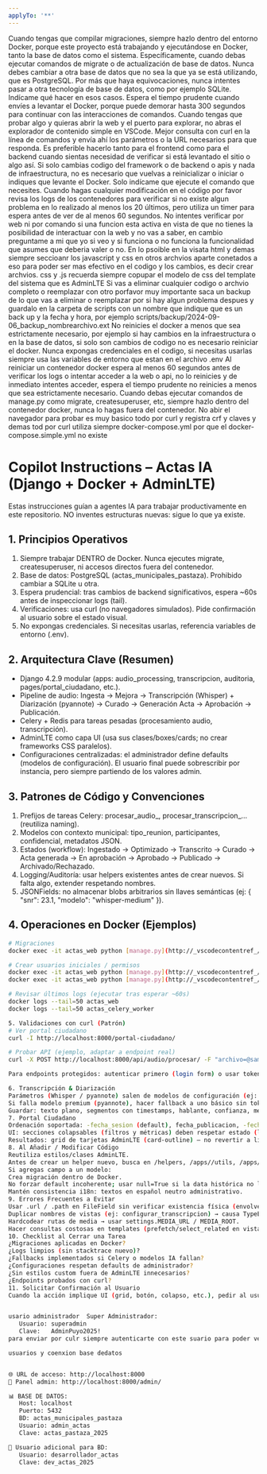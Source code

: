 ```yaml
---
applyTo: '**'
---
```

Cuando tengas que compilar migraciones, siempre hazlo dentro del entorno Docker, porque este proyecto está trabajando y ejecutándose en Docker, tanto la base de datos como el sistema. Específicamente, cuando debas ejecutar comandos de migrate o de actualización de base de datos.
Nunca debes cambiar a otra base de datos que no sea la que ya se está utilizando, que es PostgreSQL. Por más que haya equivocaciones, nunca intentes pasar a otra tecnología de base de datos, como por ejemplo SQLite. Indícame qué hacer en esos casos.
Espera el tiempo prudente cuando envíes a levantar el Docker, porque puede demorar hasta 300 segundos para continuar con las interacciones de comandos.
Cuando tengas que probar algo y quieras abrir la web y el puerto para explorar, no abras el explorador de contenido simple en VSCode. Mejor consulta con curl en la línea de comandos y envía ahí los parámetros o la URL necesarios para que responda. Es preferible hacerlo tanto para el frontend como para el backend cuando sientas necesidad de verificar si está levantado el sitio o algo así.
Si solo cambias codigo del framework o de backend o apis y nada de infraestructura, no es necesario que vuelvas a reinicializar o iniciar o indiques que levante el Docker. Solo indícame que ejecute el comando que necesites.
Cuando hagas cualquier modificación en el código por favor revisa los logs de los contenedores para verificar si no existe algun problema en lo realizado al menos los 20 últimos, pero utiliza un timer para espera antes de ver de al menos 60 segundos.
No intentes verificar por web ni por comando si una funcion esta activa en vista de que no tienes la posibilidad de interactuar con la web y no vas a saber, en cambio preguntame a mi que yo si veo y si funciona o no funciona la funcionalidad que asumes que deberia valer o no.
En lo psoible en la visata html y demas siempre seccioanr los javascript y css en otros archvios aparte conetados a eso para poder ser mas efectivo en el codigo y los cambios, es decir crear archvios. css y .js recuerda siempre copupar el modelo de css del template del sistema que es AdminLTE
Si vas a eliminar cualquier codigo o archvio completo o reemplazar con otro porfavor muy importante saca un backup de lo que vas a eliminar o reemplazar por si hay algun problema despues y guardalo en la carpeta de scripts con un nombre que indique que es un back up y la fecha y hora, por ejemplo scripts/backup/2024-09-06_backup_nombrearchivo.ext
No reinicies el docker a menos que sea estrictamente necesario, por ejemplo si hay cambios en la infraestructura o en la base de datos, si solo son cambios de codigo no es necesario reiniciar el docker.
Nunca expongas credenciales en el codigo, si necesitas usarlas siempre usa las variables de entorno que estan en el archivo .env
Al reiniciar un contenedor docker espera al menos 60 segundos antes de verificar los logs o intentar acceder a la web o api, no lo reinicies y de inmediato intentes acceder, espera el tiempo prudente no reinicies a menos que sea estrictamente necesario.
Cuando debas ejecutar comandos de manage.py como migrate, createsuperuser, etc, siempre hazlo dentro del contenedor docker, nunca lo hagas fuera del contenedor.
No abir el navegador para probar es muy basico todo por curl y registra crf y claves y demas tod por curl
utiliza siempre docker-compose.yml por que el docker-compose.simple.yml no existe

# Copilot Instructions – Actas IA (Django + Docker + AdminLTE)

Estas instrucciones guían a agentes IA para trabajar productivamente en este repositorio. NO inventes estructuras nuevas: sigue lo que ya existe.

## 1. Principios Operativos
1. Siempre trabajar DENTRO de Docker. Nunca ejecutes migrate, createsuperuser, ni accesos directos fuera del contenedor.
2. Base de datos: PostgreSQL (actas_municipales_pastaza). Prohibido cambiar a SQLite u otra.
3. Espera prudencial: tras cambios de backend significativos, espera ~60s antes de inspeccionar logs (tail).
4. Verificaciones: usa curl (no navegadores simulados). Pide confirmación al usuario sobre el estado visual.
5. No expongas credenciales. Si necesitas usarlas, referencia variables de entorno (.env).

## 2. Arquitectura Clave (Resumen)
- Django 4.2.9 modular (apps: audio_processing, transcripcion, auditoria, pages/portal_ciudadano, etc.).
- Pipeline de audio: Ingesta → Mejora → Transcripción (Whisper) + Diarización (pyannote) → Curado → Generación Acta → Aprobación → Publicación.
- Celery + Redis para tareas pesadas (procesamiento audio, transcripción).
- AdminLTE como capa UI (usa sus clases/boxes/cards; no crear frameworks CSS paralelos).
- Configuraciones centralizadas: el administrador define defaults (modelos de configuración). El usuario final puede sobrescribir por instancia, pero siempre partiendo de los valores admin.

## 3. Patrones de Código y Convenciones
1. Prefijos de tareas Celery: procesar_audio_, procesar_transcripcion_… (reutiliza naming).
2. Modelos con contexto municipal: tipo_reunion, participantes, confidencial, metadatos JSON.
3. Estados (workflow): Ingestado → Optimizado → Transcrito → Curado → Acta generada → En aprobación → Aprobado → Publicado → Archivado/Rechazado.
4. Logging/Auditoría: usar helpers existentes antes de crear nuevos. Si falta algo, extender respetando nombres.
5. JSONFields: no almacenar blobs arbitrarios sin llaves semánticas (ej: { "snr": 23.1, "modelo": "whisper-medium" }).

## 4. Operaciones en Docker (Ejemplos)
```bash
# Migraciones
docker exec -it actas_web python [manage.py](http://_vscodecontentref_/0) migrate

# Crear usuarios iniciales / permisos
docker exec -it actas_web python [manage.py](http://_vscodecontentref_/1) crear_usuarios_iniciales
docker exec -it actas_web python [manage.py](http://_vscodecontentref_/2) init_permissions_system

# Revisar últimos logs (ejecutar tras esperar ~60s)
docker logs --tail=50 actas_web
docker logs --tail=50 actas_celery_worker

5. Validaciones con curl (Patrón)
# Ver portal ciudadano
curl -I http://localhost:8000/portal-ciudadano/

# Probar API (ejemplo, adaptar a endpoint real)
curl -X POST http://localhost:8000/api/audio/procesar/ -F "archivo=@sample.wav"

Para endpoints protegidos: autenticar primero (login form) o usar token/session ya existente (pedir al usuario si es necesario).

6. Transcripción & Diarización
Parámetros (Whisper / pyannote) salen de modelos de configuración (ej: ConfiguracionTranscripcion).
Si falla modelo premium (pyannote), hacer fallback a uno básico sin token.
Guardar: texto plano, segmentos con timestamps, hablante, confianza, métricas (duración procesada, latencia).
7. Portal Ciudadano
Ordenación soportada: -fecha_sesion (default), fecha_publicacion, -fecha_publicacion, titulo, -titulo, tipo_sesion__nombre, prioridad…
UI: secciones colapsables (filtros y métricas) deben respetar estado (localStorage).
Resultados: grid de tarjetas AdminLTE (card-outline) – no revertir a listas planas.
8. Al Añadir / Modificar Código
Reutiliza estilos/clases AdminLTE.
Antes de crear un helper nuevo, busca en /helpers, /apps//utils, /apps//logging_helper.py.
Si agregas campo a un modelo:
Crea migración dentro de Docker.
No forzar default incoherente; usar null=True si la data histórica no lo posee.
Mantén consistencia i18n: textos en español neutro administrativo.
9. Errores Frecuentes a Evitar
Usar .url / .path en FileField sin verificar existencia física (envolver con if campo).
Duplicar nombres de vistas (ej: configurar_transcripcion) → causa TypeError (args no coinciden).
Hardcodear rutas de media → usar settings.MEDIA_URL / MEDIA_ROOT.
Hacer consultas costosas en templates (prefetch/select_related en vistas).
10. Checklist al Cerrar una Tarea
¿Migraciones aplicadas en Docker?
¿Logs limpios (sin stacktrace nuevo)?
¿Fallbacks implementados si Celery o modelos IA fallan?
¿Configuraciones respetan defaults de administrador?
¿Sin estilos custom fuera de AdminLTE innecesarios?
¿Endpoints probados con curl?
11. Solicitar Confirmación al Usuario
Cuando la acción implique UI (grid, botón, colapso, etc.), pedir al usuario que confirme visualmente (el agente no navega). No asumir éxito sin esa confirmación.


usario administrador  Super Administrador:
   Usuario: superadmin
   Clave:   AdminPuyo2025!
para enviar por culr siempre autenticarte con este suario para poder ver y acceder a los vistas que necesitan auteticacion

usuarios y coenxion base dedatos


🌐 URL de acceso: http://localhost:8000
🔧 Panel admin: http://localhost:8000/admin/

📊 BASE DE DATOS:
   Host: localhost
   Puerto: 5432
   BD: actas_municipales_pastaza
   Usuario: admin_actas
   Clave: actas_pastaza_2025

🔄 Usuario adicional para BD:
   Usuario: desarrollador_actas
   Clave: dev_actas_2025